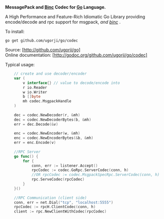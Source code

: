 **MessagePack and [Binc](http://github.com/ugorji/binc) Codec for [Go](http://golang.org) Language.**

A High Performance and Feature-Rich Idiomatic Go Library providing
encode/decode and rpc support for msgpack, *and [binc](http://github.com/ugorji/binc)* .

To install:

    go get github.com/ugorji/go/codec

Source: [http://github.com/ugorji/go]  
Online documentation: [http://godoc.org/github.com/ugorji/go/codec]  

Typical usage:

```go
    // create and use decoder/encoder
    var (
        v interface{} // value to decode/encode into
        r io.Reader
        w io.Writer
        b []byte
        mh codec.MsgpackHandle
    )
    
    dec = codec.NewDecoder(r, &mh)
    dec = codec.NewDecoderBytes(b, &mh)
    err = dec.Decode(&v) 
    
    enc = codec.NewEncoder(w, &mh)
    enc = codec.NewEncoderBytes(&b, &mh)
    err = enc.Encode(v)
    
    //RPC Server
    go func() {
        for {
            conn, err := listener.Accept()
            rpcCodec := codec.GoRpc.ServerCodec(conn, h)
            //OR rpcCodec := codec.MsgpackSpecRpc.ServerCodec(conn, h)
            rpc.ServeCodec(rpcCodec)
        }
    }()
    
    //RPC Communication (client side)
    conn, err = net.Dial("tcp", "localhost:5555")
    rpcCodec := rpcH.ClientCodec(conn, h)
    client := rpc.NewClientWithCodec(rpcCodec)
```
